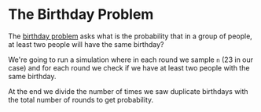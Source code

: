 # The Birthday Problem

The [birthday problem](https://en.wikipedia.org/wiki/Birthday_problem) asks what is the probability that in a group of people, at least two people will have the same birthday?

We're going to run a simulation where in each round we sample `n` (23 in our case) and for each round we check if we have at least two people with the same birthday.

At the end we divide the number of times we saw duplicate birthdays with the total number of rounds to get probability.
